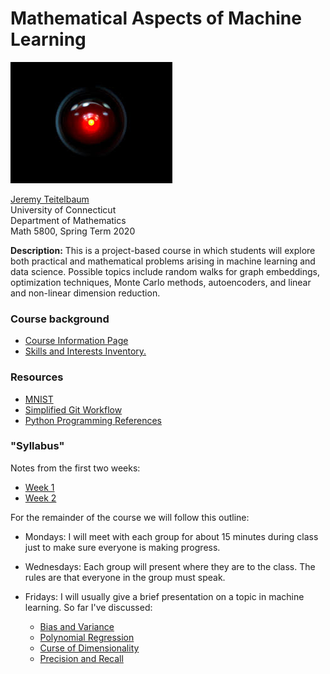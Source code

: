 # Mathematical Aspects of Machine Learning

![](HAL.jpg)

[Jeremy Teitelbaum](http://jeremy9959.net)<br>
University of Connecticut<br>
Department of Mathematics<br>
Math 5800, Spring Term 2020<br>
 
**Description:**  This is a project-based course in which students will explore both practical and mathematical problems arising in machine learning and data science.  Possible topics include random walks for graph embeddings, optimization techniques, Monte Carlo methods, autoencoders, and linear and non-linear dimension reduction.

### Course background

- [Course Information Page](CourseInfo.md) 
- [Skills and Interests Inventory.](SkillsAndInterests.md)

### Resources

- [MNIST](notebooks/MNISTQuickLook.html)
- [Simplified Git Workflow](notebooks/QuickGitWorkflow.md)
- [Python Programming References](ProgrammingReferences.md)

### "Syllabus"

Notes from the first two weeks:

- [Week 1](Week1.md)
- [Week 2](Week2.md)

For the remainder of the course we will follow this outline:

- Mondays: I will meet with each group for about 15 minutes during class just to make sure everyone is making progress.
- Wednesdays: Each group will present where they are to the class.  The rules are that everyone in the group must speak.
- Fridays: I will usually give a brief presentation on a topic in machine learning.  So far I've discussed:

	- [Bias and Variance](notebooks/BiasVariance.html)
	- [Polynomial Regression](notebooks/PolynomialRegression.html)  
	- [Curse of Dimensionality](notebooks/CurseOfDimensionality.html)
	- [Precision and Recall](notebooks/PrecisionRecall.html)
  
  
